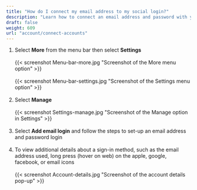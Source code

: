 ```yaml
---
title: "How do I connect my email address to my social login?"
description: "Learn how to connect an email address and password with your social account login in Planter"
draft: false
weight: 609
url: "account/connect-accounts"
---
```


1. Select **More** from the menu bar then select **Settings**<br /><br />
{{< screenshot Menu-bar-more.jpg "Screenshot of the More menu option" >}}<br /><br />
{{< screenshot Menu-bar-settings.jpg "Screenshot of the Settings menu option" >}}<br /><br />
2. Select **Manage**<br /><br />
{{< screenshot Settings-manage.jpg "Screenshot of the Manage option in Settings" >}}<br /><br />
3. Select **Add email login** and follow the steps to set-up an email address and password login<br /><br />
4. To view additional details about a sign-in method, such as the email address used, long press (hover on web) on the apple, google, facebook, or email icons<br /><br />
{{< screenshot Account-details.jpg "Screenshot of the account details pop-up" >}}<br /><br />
